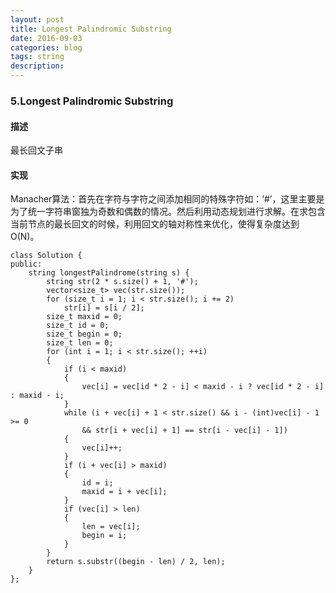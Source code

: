 ```yaml
---
layout: post
title: Longest Palindromic Substring
date: 2016-09-03
categories: blog
tags: string
description:
---
```


### 5.Longest Palindromic Substring

#### 描述

最长回文子串

#### 实现

Manacher算法：首先在字符与字符之间添加相同的特殊字符如：‘#’，这里主要是为了统一字符串窗独为奇数和偶数的情况。然后利用动态规划进行求解。在求包含当前节点的最长回文的时候，利用回文的轴对称性来优化，使得复杂度达到O(N)。

    class Solution {
    public:
        string longestPalindrome(string s) {
            string str(2 * s.size() + 1, '#');
            vector<size_t> vec(str.size());
            for (size_t i = 1; i < str.size(); i += 2)
                str[i] = s[i / 2];
            size_t maxid = 0;
            size_t id = 0;
            size_t begin = 0;
            size_t len = 0;
            for (int i = 1; i < str.size(); ++i)
            {
                if (i < maxid)
                {
                    vec[i] = vec[id * 2 - i] < maxid - i ? vec[id * 2 - i] : maxid - i;
                }
                while (i + vec[i] + 1 < str.size() && i - (int)vec[i] - 1 >= 0
                    && str[i + vec[i] + 1] == str[i - vec[i] - 1])
                {
                    vec[i]++;
                }
                if (i + vec[i] > maxid)
                {
                    id = i;
                    maxid = i + vec[i];
                }
                if (vec[i] > len)
                {
                    len = vec[i];
                    begin = i;
                }
            }
            return s.substr((begin - len) / 2, len);
        }
    };

